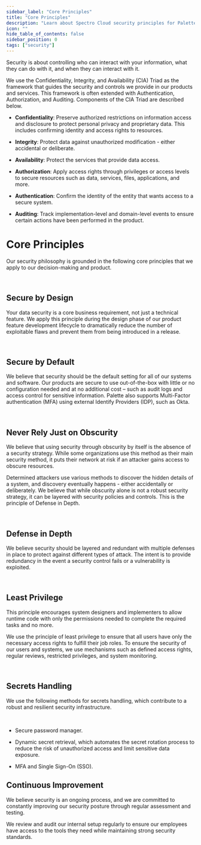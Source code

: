 ```yaml
---
sidebar_label: "Core Principles"
title: "Core Principles"
description: "Learn about Spectro Cloud security principles for Palette."
icon: ""
hide_table_of_contents: false
sidebar_position: 0
tags: ["security"]
---
```


Security is about controlling who can interact with your information, what they can do with it, and when they can
interact with it.

We use the Confidentiality, Integrity, and Availability (CIA) Triad as the framework that guides the security and
controls we provide in our products and services. This framework is often extended with Authentication, Authorization,
and Auditing. Components of the CIA Triad are described below. <br />

- **Confidentiality**: Preserve authorized restrictions on information access and disclosure to protect personal privacy
  and proprietary data. This includes confirming identity and access rights to resources.

- **Integrity**: Protect data against unauthorized modification - either accidental or deliberate.

- **Availability**: Protect the services that provide data access.

- **Authorization**: Apply access rights through privileges or access levels to secure resources such as data, services,
  files, applications, and more.

- **Authentication**: Confirm the identity of the entity that wants access to a secure system.

- **Auditing**: Track implementation-level and domain-level events to ensure certain actions have been performed in the
  product.

# Core Principles

Our security philosophy is grounded in the following core principles that we apply to our decision-making and product.

<br />

## Secure by Design

Your data security is a core business requirement, not just a technical feature. We apply this principle during the
design phase of our product feature development lifecycle to dramatically reduce the number of exploitable flaws and
prevent them from being introduced in a release.

<br />

## Secure by Default

We believe that security should be the default setting for all of our systems and software. Our products are secure to
use out-of-the-box with little or no configuration needed and at no additional cost – such as audit logs and access
control for sensitive information. Palette also supports Multi-Factor authentication (MFA) using external Identify
Providers (IDP), such as Okta.

<br />

## Never Rely Just on Obscurity

We believe that using security through obscurity by itself is the absence of a security strategy. While some
organizations use this method as their main security method, it puts their network at risk if an attacker gains access
to obscure resources.

Determined attackers use various methods to discover the hidden details of a system, and discovery eventually happens -
either accidentally or deliberately. We believe that while obscurity alone is not a robust security strategy, it can be
layered with security policies and controls. This is the principle of Defense in Depth.

<br />

## Defense in Depth

We believe security should be layered and redundant with multiple defenses in place to protect against different types
of attack. The intent is to provide redundancy in the event a security control fails or a vulnerability is exploited.

<br />

## Least Privilege

This principle encourages system designers and implementers to allow runtime code with only the permissions needed to
complete the required tasks and no more.

We use the principle of least privilege to ensure that all users have only the necessary access rights to fulfill their
job roles. To ensure the security of our users and systems, we use mechanisms such as defined access rights, regular
reviews, restricted privileges, and system monitoring.

<br />

## Secrets Handling

We use the following methods for secrets handling, which contribute to a robust and resilient security infrastructure.

<br />

- Secure password manager.

- Dynamic secret retrieval, which automates the secret rotation process to reduce the risk of unauthorized access and
  limit sensitive data exposure.

- MFA and Single Sign-On (SSO).

## Continuous Improvement

We believe security is an ongoing process, and we are committed to constantly improving our security posture through
regular assessment and testing.

We review and audit our internal setup regularly to ensure our employees have access to the tools they need while
maintaining strong security standards.
